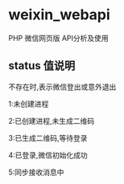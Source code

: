 # weixin_webapi
PHP 微信网页版 API分析及使用

## status 值说明

不存在时,表示微信登出或意外退出

1:未创建进程

2:已创建进程,未生成二维码

3:已生成二维码,等待登录

4:已登录,微信初始化成功

5:同步接收消息中